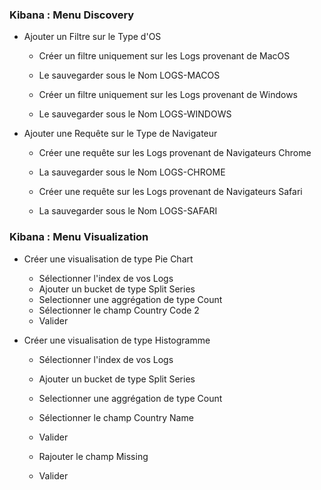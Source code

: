 ### Kibana : Menu Discovery 

- Ajouter un Filtre sur le Type d'OS

  - Créer un filtre uniquement sur les Logs provenant de MacOS
  - Le sauvegarder sous le Nom LOGS-MACOS
    
  - Créer un filtre uniquement sur les Logs provenant de Windows
  - Le sauvegarder sous le Nom LOGS-WINDOWS
  

- Ajouter une Requête sur le Type de Navigateur

  - Créer une requête sur les Logs provenant de Navigateurs Chrome
  - La sauvegarder sous le Nom LOGS-CHROME
  
  - Créer une requête sur les Logs provenant de Navigateurs Safari
  - La sauvegarder sous le Nom LOGS-SAFARI
  
  
### Kibana : Menu Visualization

- Créer une visualisation de type Pie Chart
  - Sélectionner l'index de vos Logs
  - Ajouter un bucket de type Split Series
  - Selectionner une aggrégation de type Count
  - Sélectionner le champ Country Code 2
  - Valider
  
  
- Créer une visualisation de type Histogramme
  - Sélectionner l'index de vos Logs
  - Ajouter un bucket de type Split Series
  - Selectionner une aggrégation de type Count
  - Sélectionner le champ Country Name
  - Valider
  
  - Rajouter le champ Missing 
  - Valider
